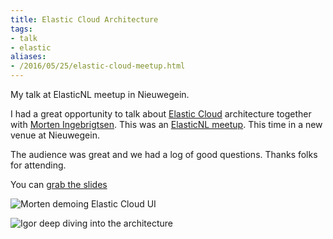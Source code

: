 ```yaml
---
title: Elastic Cloud Architecture
tags:
- talk
- elastic
aliases:
- /2016/05/25/elastic-cloud-meetup.html
---
```

My talk at ElasticNL meetup in Nieuwegein.

I had a great opportunity to talk about [Elastic Cloud](https://www.elastic.co/cloud) architecture together with [Morten Ingebrigtsen](https://twitter.com/mortenin). This was an [ElasticNL meetup](http://www.meetup.com/Elastic-NL/). This time in a new venue at Nieuwegein.

The audience was great and we had a log of good questions. Thanks folks for attending.

You can [grab the slides](/t/2016-05-24_ElasticNL_meetup.pdf)

![Morten demoing Elastic Cloud UI](/archive/2016-05-meetup1.jpg)

![Igor deep diving into the architecture](/archive/2016-05-meetup2.jpg)
